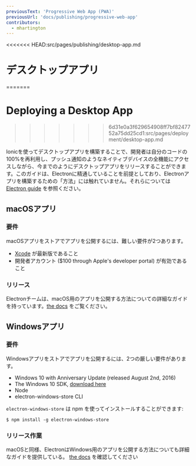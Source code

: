 ```yaml
---
previousText: 'Progressive Web App (PWA)'
previousUrl: 'docs/publishing/progressive-web-app'
contributors:
  - mhartington
---
```


<<<<<<< HEAD:src/pages/publishing/desktop-app.md
# デスクトップアプリ
=======
# Deploying a Desktop App
>>>>>>> 6d31e0a3f629654908ff7bf8247752a75dd25cd1:src/pages/deployment/desktop-app.md

Ionicを使ってデスクトップアプリを構築することで、開発者は自分のコードの100%を再利用し、プッシュ通知のようなネイティブデバイスの全機能にアクセスしながら、今までのようにデスクトップアプリをリリースすることができます。このガイドは、Electronに精通していることを前提としており、Electronアプリを構築するための「方法」には触れていません。それらについては <a href="https://electronjs.org/docs/tutorial/first-app" target="_blank">Electron guide</a> を参照ください。

## macOSアプリ

### 要件

macOSアプリをストアでアプリを公開するには、難しい要件が2つあります。

* [Xcode](https://itunes.apple.com/us/app/xcode/id497799835?mt=12) が最新版であること
* 開発者アカウント ($100 through Apple's developer portal) が有効であること

### リリース

Electronチームは、macOS用のアプリを公開する方法についての詳細なガイドを持っています。[the docs](https://electronjs.org/docs/tutorial/mac-app-store-submission-guide) をご覧ください。

## Windowsアプリ

### 要件

Windowsアプリをストアでアプリを公開するには、2つの厳しい要件があります。

* Windows 10 with Anniversary Update (released August 2nd, 2016)
* The Windows 10 SDK, [download here](https://developer.microsoft.com/en-us/windows/downloads/windows-10-sdk)
* Node
* electron-windows-store CLI

`electron-windows-store` は npm を使ってインストールすることができます:

```shell
$ npm install -g electron-windows-store
```

### リリース作業

macOSと同様、ElectronはWindows用のアプリを公開する方法についても詳細なガイドを提供している。 [the docs](https://electronjs.org/docs/tutorial/windows-store-guide) を確認してください
